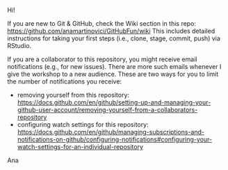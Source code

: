 Hi!

If you are new to Git & GitHub, check the Wiki section in this repo: https://github.com/anamartinovici/GitHubFun/wiki This includes detailed instructions for taking your first steps (i.e., clone, stage, commit, push) via RStudio.

If you are a collaborator to this repository, you might receive email notifications (e.g., for new issues). There are more such emails whenever I give the workshop to a new audience. These are two ways for you to limit the number of notifications you receive:

- removing yourself from this repository: https://docs.github.com/en/github/setting-up-and-managing-your-github-user-account/removing-yourself-from-a-collaborators-repository
- configuring watch settings for this repository: https://docs.github.com/en/github/managing-subscriptions-and-notifications-on-github/configuring-notifications#configuring-your-watch-settings-for-an-individual-repository

Ana